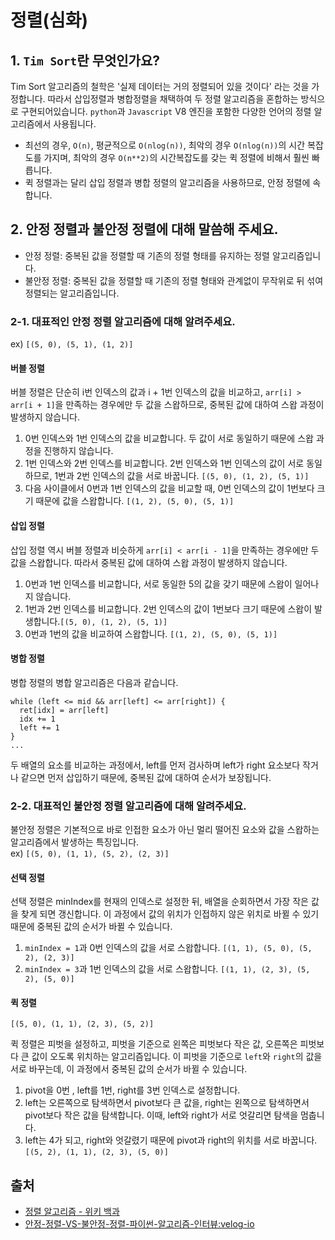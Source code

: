 # 정렬(심화)

## 1. `Tim Sort`란 무엇인가요?

Tim Sort 알고리즘의 철학은 '실제 데이터는 거의 정렬되어 있을 것이다' 라는 것을 가정합니다. 따라서 삽입정렬과 병합정렬을 채택하여 두 정렬 알고리즘을 혼합하는 방식으로 구현되어있습니다. `python`과 `Javascript` V8 엔진을 포함한 다양한 언어의 정렬 알고리즘에서 사용됩니다.

- 최선의 경우, `O(n)`, 평균적으로 `O(nlog(n))`, 최악의 경우 `O(nlog(n))`의 시간 복잡도를 가지며, 최악의 경우 `O(n**2)`의 시간복잡도를 갖는 퀵 정렬에 비해서 훨씬 빠릅니다.
- 퀵 정렬과는 달리 삽입 정렬과 병합 정렬의 알고리즘을 사용하므로, 안정 정렬에 속합니다.

## 2. 안정 정렬과 불안정 정렬에 대해 말씀해 주세요.

- 안정 정렬: 중복된 값을 정렬할 때 기존의 정렬 형태를 유지하는 정렬 알고리즘입니다.
- 불안정 정렬: 중복된 값을 정렬할 때 기존의 정렬 형태와 관계없이 무작위로 뒤 섞여 정렬되는 알고리즘입니다.

### 2-1. 대표적인 안정 정렬 알고리즘에 대해 알려주세요.

ex) `[(5, 0), (5, 1), (1, 2)]`

#### 버블 정렬

버블 정렬은 단순히 i번 인덱스의 값과 i + 1번 인덱스의 값을 비교하고, `arr[i] > arr[i + 1]`을 만족하는 경우에만 두 값을 스왑하므로, 중복된 값에 대하여 스왑 과정이 발생하지 않습니다.  

1. 0번 인덱스와 1번 인덱스의 값을 비교합니다. 두 값이 서로 동일하기 때문에 스왑 과정을 진행하지 않습니다.
2. 1번 인덱스와 2번 인덱스를 비교합니다. 2번 인덱스와 1번 인덱스의 값이 서로 동일하므로, 1번과 2번 인덱스의 값을 서로 바꿉니다. `[(5, 0), (1, 2), (5, 1)]`
3. 다음 사이클에서 0번과 1번 인덱스의 값을 비교할 때, 0번 인덱스의 값이 1번보다 크기 때문에 값을 스왑합니다. `[(1, 2), (5, 0), (5, 1)]`


#### 삽입 정렬
삽입 정렬 역시 버블 정렬과 비슷하게 `arr[i] < arr[i - 1]`을 만족하는 경우에만 두 값을 스왑합니다. 따라서 중복된 값에 대하여 스왑 과정이 발생하지 않습니다.  

1. 0번과 1번 인덱스를 비교합니다, 서로 동일한 5의 값을 갖기 때문에 스왑이 일어나지 않습니다.
2. 1번과 2번 인덱스를 비교합니다. 2번 인덱스의 값이 1번보다 크기 때문에 스왑이 발생합니다.`[(5, 0), (1, 2), (5, 1)]`
3. 0번과 1번의 값을 비교하여 스왑합니다. `[(1, 2), (5, 0), (5, 1)]`

#### 병합 정렬

병합 정렬의 병합 알고리즘은 다음과 같습니다.  

```tsx
while (left <= mid && arr[left] <= arr[right]) {
  ret[idx] = arr[left]
  idx += 1
  left += 1
}
...
```

두 배열의 요소를 비교하는 과정에서, left를 먼저 검사하며 left가 right 요소보다 작거나 같으면 먼저 삽입하기 때문에, 중복된 값에 대하여 순서가 보장됩니다.

### 2-2. 대표적인 불안정 정렬 알고리즘에 대해 알려주세요.

불안정 정렬은 기본적으로 바로 인접한 요소가 아닌 멀리 떨어진 요소와 값을 스왑하는 알고리즘에서 발생하는 특징입니다.  
ex) `[(5, 0), (1, 1), (5, 2), (2, 3)]`

#### 선택 정렬

선택 정렬은 minIndex를 현재의 인덱스로 설정한 뒤, 배열을 순회하면서 가장 작은 값을 찾게 되면 갱신합니다. 이 과정에서 값의 위치가 인접하지 않은 위치로 바뀔 수 있기 때문에 중복된 값의 순서가 바뀔 수 있습니다.  

1. `minIndex = 1`과 0번 인덱스의 값을 서로 스왑합니다. `[(1, 1), (5, 0), (5, 2), (2, 3)]`
2. `minIndex = 3`과 1번 인덱스의 값을 서로 스왑합니다. `[(1, 1), (2, 3), (5, 2), (5, 0)]` 

#### 퀵 정렬

`[(5, 0), (1, 1), (2, 3), (5, 2)]`

퀵 정렬은 피벗을 설정하고, 피벗을 기준으로 왼쪽은 피벗보다 작은 값, 오른쪽은 피벗보다 큰 값이 오도록 위치하는 알고리즘입니다. 이 피벗을 기준으로 `left`와 `right`의 값을 서로 바꾸는데, 이 과정에서 중복된 값의 순서가 바뀔 수 있습니다.

1. pivot을 0번 , left를 1번, right를 3번 인덱스로 설정합니다.
2. left는 오른쪽으로 탐색하면서 pivot보다 큰 값을, right는 왼쪽으로 탐색하면서 pivot보다 작은 값을 탐색합니다. 이때, left와 right가 서로 엇갈리면 탐색을 멈춥니다.
3. left는 4가 되고, right와 엇갈렸기 때문에 pivot과 right의 위치를 서로 바꿉니다. `[(5, 2), (1, 1), (2, 3), (5, 0)]`

## 출처
- [정렬 알고리즘 - 위키 백과](https://ko.wikipedia.org/wiki/%EC%A0%95%EB%A0%AC_%EC%95%8C%EA%B3%A0%EB%A6%AC%EC%A6%98)  
- [안정-정렬-VS-불안정-정렬-파이썬-알고리즘-인터뷰:velog-io](https://velog.io/@good159897/%EC%95%88%EC%A0%95-%EC%A0%95%EB%A0%AC-VS-%EB%B6%88%EC%95%88%EC%A0%95-%EC%A0%95%EB%A0%AC-%ED%8C%8C%EC%9D%B4%EC%8D%AC-%EC%95%8C%EA%B3%A0%EB%A6%AC%EC%A6%98-%EC%9D%B8%ED%84%B0%EB%B7%B0)